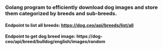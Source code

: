 ### Golang program to efficiently download dog images and store them categorized by breeds and sub-breeds.
#### Endpoint to list all breeds: https://dog.ceo/api/breeds/list/all 
#### Endpoint to get dog breed image: https://dog-ceo/api/breed/bulldog/english/images/random

